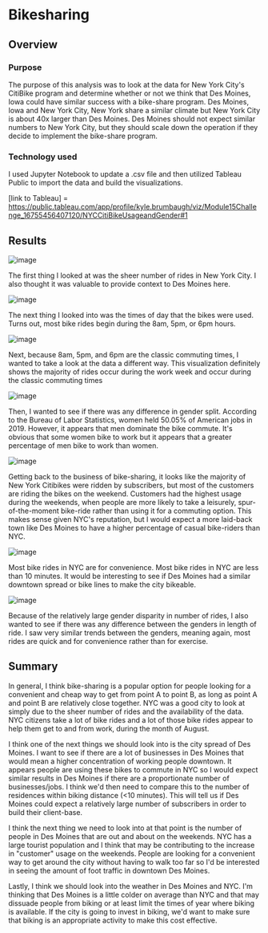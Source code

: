 # Bikesharing

## Overview

### Purpose
The purpose of this analysis was to look at the data for New York City's CitiBike program and determine whether or not we think that Des Moines, Iowa could have similar success with a bike-share program. Des Moines, Iowa and New York City, New York share a similar climate but New York City is about 40x larger than Des Moines. Des Moines should not expect similar numbers to New York City, but they should scale down the operation if they decide to implement the bike-share program.

### Technology used

I used Jupyter Notebook to update a .csv file and then utilized Tableau Public to import the data and build the visualizations. 

[link to Tableau] = https://public.tableau.com/app/profile/kyle.brumbaugh/viz/Module15Challenge_16755456407120/NYCCitiBikeUsageandGender#1

## Results

![image](https://user-images.githubusercontent.com/114685724/216790227-e29ccbb4-e1b7-4357-ba1f-725b33d083c2.png)

The first thing I looked at was the sheer number of rides in New York City. I also thought it was valuable to provide context to Des Moines here.

![image](https://user-images.githubusercontent.com/114685724/216790292-d418d6d5-32ec-4680-bd77-1853da943bd6.png)

The next thing I looked into was the times of day that the bikes were used. Turns out, most bike rides begin during the 8am, 5pm, or 6pm hours.

![image](https://user-images.githubusercontent.com/114685724/216790335-dd9f90cf-bc42-4edd-8a3a-11485f212254.png)

Next, because 8am, 5pm, and 6pm are the classic commuting times, I wanted to take a look at the data a different way. This visualization definitely shows the majority of rides occur during the work week and occur during the classic commuting times

![image](https://user-images.githubusercontent.com/114685724/216790384-03c3227b-a1d6-4401-926c-08d9be5f4746.png)

Then, I wanted to see if there was any difference in gender split. According to the Bureau of Labor Statistics, women held 50.05% of American jobs in 2019. However, it appears that men dominate the bike commute. It's obvious that some women bike to work but it appears that a greater percentage of men bike to work than women.

![image](https://user-images.githubusercontent.com/114685724/216790538-71e06f19-61ff-4118-b6af-54a11593f1a0.png)

Getting back to the business of bike-sharing, it looks like the majority of New York Citibikes were ridden by subscribers, but most of the customers are riding the bikes on the weekend. Customers had the highest usage during the weekends, when people are more likely to take a leisurely, spur-of-the-moment bike-ride rather than using it for a commuting option. This makes sense given NYC's reputation, but I would expect a more laid-back town like Des Moines to have a higher percentage of casual bike-riders than NYC.

![image](https://user-images.githubusercontent.com/114685724/216790653-a9679354-917d-41b9-8212-5774b4c3e91e.png)

Most bike rides in NYC are for convenience. Most bike rides in NYC are less than 10 minutes. It would be interesting to see if Des Moines had a similar downtown spread or bike lines to make the city bikeable. 

![image](https://user-images.githubusercontent.com/114685724/216790680-203bbe66-8947-4c81-9e62-bf514222185d.png)

Because of the relatively large gender disparity in number of rides, I also wanted to see if there was any difference between the genders in length of ride. I saw very similar trends between the genders, meaning again, most rides are quick and for convenience rather than for exercise. 

## Summary

In general, I think bike-sharing is a popular option for people looking for a convenient and cheap way to get from point A to point B, as long as point A and point B are relatively close together. NYC was a good city to look at simply due to the sheer number of rides and the availability of the data. NYC citizens take a lot of bike rides and a lot of those bike rides appear to help them get to and from work, during the month of August. 

I think one of the next things we should look into is the city spread of Des Moines. I want to see if there are a lot of businesses in Des Moines that would mean a higher concentration of working people downtown. It appears people are using these bikes to commute in NYC so I would expect similar results in Des Moines if there are a proportionate number of businesses/jobs. I think we'd then need to compare this to the number of residences within biking distance (<10 minutes). This will tell us if Des Moines could expect a relatively large number of subscribers in order to build their client-base.

I think the next thing we need to look into at that point is the number of people in Des Moines that are out and about on the weekends. NYC has a large tourist population and I think that may be contributing to the increase in "customer" usage on the weekends. People are looking for a convenient way to get around the city without having to walk too far so I'd be interested in seeing the amount of foot traffic in downtown Des Moines.

Lastly, I think we should look into the weather in Des Moines and NYC. I'm thinking that Des Moines is a little colder on average than NYC and that may dissuade people from biking or at least limit the times of year where biking is available. If the city is going to invest in biking, we'd want to make sure that biking is an appropriate activity to make this cost effective.



